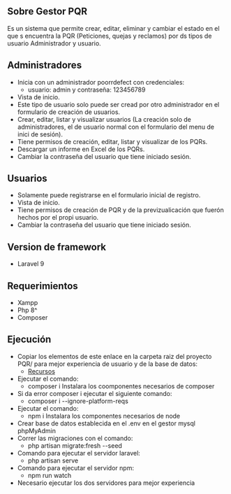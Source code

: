 ## Sobre Gestor PQR

Es un sistema que permite crear, editar, eliminar y cambiar el estado en el que s encuentra la PQR (Peticiones, quejas y reclamos) por ds tipos de usuario Administrador y usuario.

## Administradores

- Inicia con un administrador poorrdefect con credenciales:
    - usuario: admin y contraseña: 123456789
- Vista de inicio.
- Este tipo de usuario solo puede ser cread por otro administrador en el formulario de creación de usuarios.
- Crear, editar, listar y visualizar usuarios (La creación solo de administradores, el de usuario normal con el formulario del menu de inici de sesión).
- Tiene permisos de creación, editar, listar y visualizar de los PQRs.
- Descargar un informe en Excel de los PQRs. 
- Cambiar la contraseña del usuario que tiene iniciado sesión.

## Usuarios

- Solamente puede registrarse en el formulario inicial de registro.
- Vista de inicio.
- Tiene permisos de creación de PQR y de la previzualicación que fuerón hechos por el propi usuario.
- Cambiar la contraseña del usuario que tiene iniciado sesión.

## Version de framework
- Laravel 9

## Requerimientos
- Xampp
- Php 8^
- Composer

## Ejecución
- Copiar los elementos de este enlace en la carpeta raiz del proyecto PQR/ para mejor experiencia de usuario y de la base de datos:
    - [Recursos](https://drive.google.com/drive/folders/1mRwthMAEycN-q-8EJFLqyu08jWu0oFdg?usp=sharing)
- Ejecutar el comando:
    - composer i
Instalara los coomponentes necesarios de composer
- Si da error composer i ejecutar el siguiente comando:
    - composer i --ignore-platform-reqs
- Ejecutar el comando:
    - npm i
Instalara los componentes necesarios de node
- Crear base de datos establecida en el .env en el gestor mysql phpMyAdmin
- Correr las migraciones con el comando:
    - php artisan migrate:fresh --seed
- Comando para ejecutar el servidor laravel:
    - php artisan serve
- Comando para ejecutar el servidor npm:
    - npm run watch
- Necesario ejecutar los dos servidores para mejor experiencia
